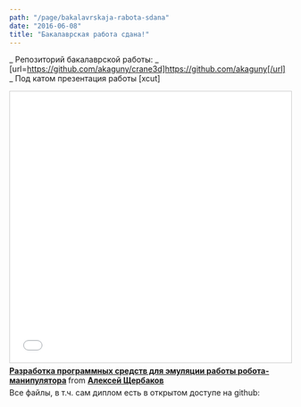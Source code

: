 ```yaml
---
path: "/page/bakalavrskaja-rabota-sdana"
date: "2016-06-08"
title: "Бакалаврская работа сдана!"
---
```

_ Репозиторий бакалаврской работы:
_ [url=https://github.com/akaguny/crane3d]https://github.com/akaguny[/url]
_ Под катом презентация работы
[xcut]
<iframe src="//www.slideshare.net/slideshow/embed_code/key/4zG43PDM0JQno0" width="595" height="485" frameborder="0" marginwidth="0" marginheight="0" scrolling="no" style="border:1px solid #CCC; border-width:1px; margin-bottom:5px; max-width: 100%;" allowfullscreen> </iframe> <div style="margin-bottom:5px"> <strong> <a href="//www.slideshare.net/ssuser1a70b3/ss-62838557" title="Разработка программных средств для эмуляции работы робота-манипулятора" target="_blank">Разработка программных средств для эмуляции работы робота-манипулятора</a> </strong> from <strong><a href="//www.slideshare.net/ssuser1a70b3" target="_blank">Алексей Щербаков</a></strong> </div>
Все файлы, в т.ч. сам диплом есть в открытом доступе на github: 